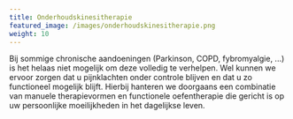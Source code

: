 ```yaml
---
title: Onderhoudskinesitherapie
featured_image: /images/onderhoudskinesitherapie.png
weight: 10
---
```

Bij sommige chronische aandoeningen (Parkinson, COPD, fybromyalgie, ...) is het helaas niet mogelijk om deze volledig te verhelpen. Wel kunnen we ervoor zorgen dat u pijnklachten onder controle blijven en dat u zo functioneel mogelijk blijft. Hierbij hanteren we doorgaans een combinatie van manuele therapievormen en functionele oefentherapie die gericht is op uw persoonlijke moeilijkheden in het dagelijkse leven.
